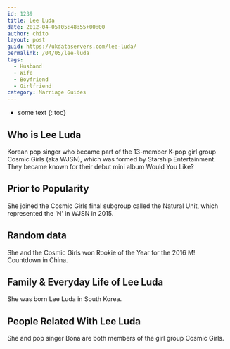 ```yaml
---
id: 1239
title: Lee Luda
date: 2012-04-05T05:48:55+00:00
author: chito
layout: post
guid: https://ukdataservers.com/lee-luda/
permalink: /04/05/lee-luda
tags:
  - Husband
  - Wife
  - Boyfriend
  - Girlfriend
category: Marriage Guides
---
```


* some text
{: toc}
          
          
## Who is  Lee Luda
                  
                  
                  
Korean pop singer who became part of the 13-member K-pop girl group Cosmic Girls (aka WJSN), which was formed by Starship Entertainment. They became known for their debut mini album Would You Like?
                  
                
                
                
## Prior to Popularity 
                  
                  
                  
She joined the Cosmic Girls final subgroup called the Natural Unit, which represented the &#8216;N&#8217; in WJSN in 2015.
                  
                
                
                
## Random data 
                  
                  
                  
She and the Cosmic Girls won Rookie of the Year for the 2016 M! Countdown in China.
                  
                
                
                
## Family & Everyday Life of Lee Luda
                  
                  
                  
She was born Lee Luda in South Korea.
                  
                
                
                
## People Related With  Lee Luda
                  
                  
                  
She and pop singer Bona are both members of the girl group Cosmic Girls.
                  
                
              
            
          
          
          
    
    
  
